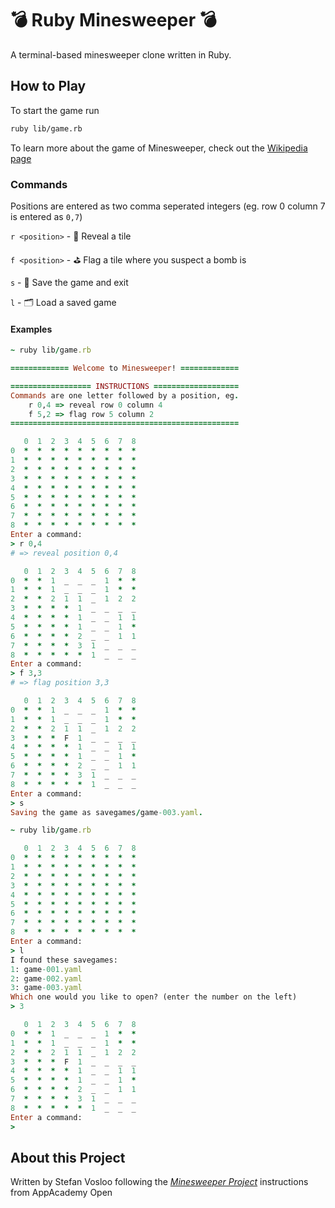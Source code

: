 # 💣 Ruby Minesweeper 💣

A terminal-based minesweeper clone written in Ruby.

## How to Play
To start the game run
```bash
ruby lib/game.rb
```

To learn more about the game of Minesweeper, check out the [Wikipedia page](https://en.wikipedia.org/wiki/Minesweeper_(video_game))


### Commands

Positions are entered as two comma seperated integers (eg. row 0 column 7 is entered as `0,7`)

`r <position>` - 🔎 Reveal a tile

`f <position>` - ⛳️ Flag a tile where you suspect a bomb is

`s` - 💾 Save the game and exit

`l` - 🗂 Load a saved game

#### Examples
```ruby
~ ruby lib/game.rb

============= Welcome to Minesweeper! =============

================== INSTRUCTIONS ===================
Commands are one letter followed by a position, eg.
    r 0,4 => reveal row 0 column 4
    f 5,2 => flag row 5 column 2
===================================================

   0  1  2  3  4  5  6  7  8
0  *  *  *  *  *  *  *  *  *
1  *  *  *  *  *  *  *  *  *
2  *  *  *  *  *  *  *  *  *
3  *  *  *  *  *  *  *  *  *
4  *  *  *  *  *  *  *  *  *
5  *  *  *  *  *  *  *  *  *
6  *  *  *  *  *  *  *  *  *
7  *  *  *  *  *  *  *  *  *
8  *  *  *  *  *  *  *  *  *
Enter a command:
> r 0,4
# => reveal position 0,4

   0  1  2  3  4  5  6  7  8
0  *  *  1  _  _  _  1  *  *
1  *  *  1  _  _  _  1  *  *
2  *  *  2  1  1  _  1  2  2
3  *  *  *  *  1  _  _  _  _
4  *  *  *  *  1  _  _  1  1
5  *  *  *  *  1  _  _  1  *
6  *  *  *  *  2  _  _  1  1
7  *  *  *  *  3  1  _  _  _
8  *  *  *  *  *  1  _  _  _
Enter a command:
> f 3,3
# => flag position 3,3

   0  1  2  3  4  5  6  7  8
0  *  *  1  _  _  _  1  *  *
1  *  *  1  _  _  _  1  *  *
2  *  *  2  1  1  _  1  2  2
3  *  *  *  F  1  _  _  _  _
4  *  *  *  *  1  _  _  1  1
5  *  *  *  *  1  _  _  1  *
6  *  *  *  *  2  _  _  1  1
7  *  *  *  *  3  1  _  _  _
8  *  *  *  *  *  1  _  _  _
Enter a command:
> s
Saving the game as savegames/game-003.yaml.

~ ruby lib/game.rb

   0  1  2  3  4  5  6  7  8
0  *  *  *  *  *  *  *  *  *
1  *  *  *  *  *  *  *  *  *
2  *  *  *  *  *  *  *  *  *
3  *  *  *  *  *  *  *  *  *
4  *  *  *  *  *  *  *  *  *
5  *  *  *  *  *  *  *  *  *
6  *  *  *  *  *  *  *  *  *
7  *  *  *  *  *  *  *  *  *
8  *  *  *  *  *  *  *  *  *
Enter a command:
> l
I found these savegames:
1: game-001.yaml
2: game-002.yaml
3: game-003.yaml
Which one would you like to open? (enter the number on the left)
> 3

   0  1  2  3  4  5  6  7  8
0  *  *  1  _  _  _  1  *  *
1  *  *  1  _  _  _  1  *  *
2  *  *  2  1  1  _  1  2  2
3  *  *  *  F  1  _  _  _  _
4  *  *  *  *  1  _  _  1  1
5  *  *  *  *  1  _  _  1  *
6  *  *  *  *  2  _  _  1  1
7  *  *  *  *  3  1  _  _  _
8  *  *  *  *  *  1  _  _  _
Enter a command:
>
```


## About this Project
Written by Stefan Vosloo following the [*Minesweeper Project*](https://open.appacademy.io/learn/full-stack-online/ruby/minesweeper) instructions from AppAcademy Open

